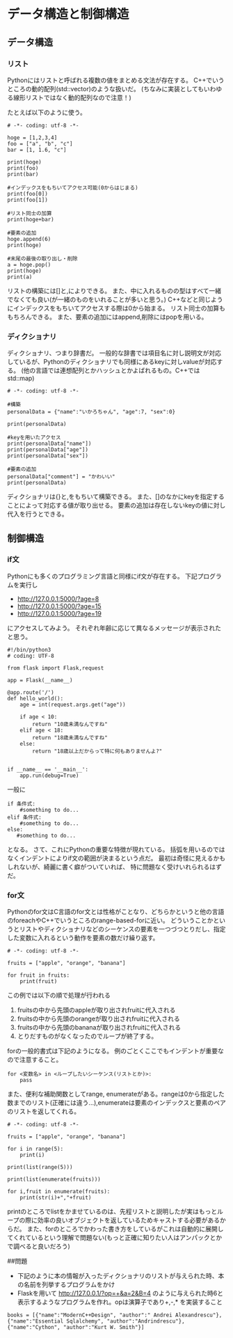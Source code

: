 # データ構造と制御構造

## データ構造

### リスト
Pythonにはリストと呼ばれる複数の値をまとめる文法が存在する。
C++でいうところの動的配列(std::vector)のような扱いだ。
(ちなみに実装としてもいわゆる線形リストではなく動的配列なので注意！)

たとえば以下のように使う。

```
# -*- coding: utf-8 -*-

hoge = [1,2,3,4]
foo = ["a", "b", "c"]
bar = [1, 1.6, "c"]

print(hoge)
print(foo)
print(bar)

#インデックスをもちいてアクセス可能(0からはじまる)
print(foo[0])
print(foo[1])

#リスト同士の加算
print(hoge+bar)

#要素の追加
hoge.append(6)
print(hoge)

#末尾の最後の取り出し・削除
a = hoge.pop()
print(hoge)
print(a)
```

リストの構築には[]と,によりできる。
また、中に入れるものの型はすべて一緒でなくても良い(が一緒のものをいれることが多いと思う。)
C++などと同じようにインデックスをもちいてアクセスする際は0から始まる。
リスト同士の加算ももちろんできる。
また、要素の追加にはappend,削除にはpopを用いる。

### ディクショナリ
ディクショナリ、つまり辞書だ。
一般的な辞書では項目名に対し説明文が対応しているが、Pythonのディクショナリでも同様にあるkeyに対しvalueが対応する。
(他の言語では連想配列とかハッシュとかよばれるもの。C++ではstd::map)

```
# -*- coding: utf-8 -*-

#構築
personalData = {"name":"いかろちゃん", "age":7, "sex":0}

print(personalData)

#keyを用いたアクセス
print(personalData["name"])
print(personalData["age"])
print(personalData["sex"])

#要素の追加
personalData["comment"] = "かわいい"
print(personalData)
```

ディクショナリは{}と,をもちいて構築できる。
また、[]のなかにkeyを指定することによって対応する値が取り出せる。
要素の追加は存在しないkeyの値に対し代入を行うとできる。

## 制御構造
### if文
Pythonにも多くのプログラミング言語と同様にif文が存在する。
下記プログラムを実行し

* http://127.0.0.1:5000/?age=8
* http://127.0.0.1:5000/?age=15
* http://127.0.0.1:5000/?age=19

にアクセスしてみよう。
それぞれ年齢に応じて異なるメッセージが表示されたと思う。

```
#!/bin/python3
# coding: UTF-8

from flask import Flask,request

app = Flask(__name__)

@app.route('/')
def hello_world():
    age = int(request.args.get("age"))

    if age < 10:
        return "10歳未満なんですね"
    elif age < 18:
        return "18歳未満なんですね"
    else:
        return "18歳以上だからって特に何もありませんよ?"


if __name__ == '__main__':
    app.run(debug=True)
```    

一般に

```
if 条件式:
    #something to do...
elif 条件式:
    #something to do...
else:
   #something to do...
```

となる。
さて、これにPythonの重要な特徴が現れている。
括弧を用いるのではなくインデントによりif文の範囲が決まるという点だ。
最初は奇怪に見えるかもしれないが、綺麗に書く癖がついていれば、
特に問題なく受けいれられるはずだ。

### for文
Pythonのfor文はC言語のfor文とは性格がことなり、どちらかというと他の言語のforeachやC++でいうところのrange-based-forに近い。
どういうことかというとリストやディクショナリなどのシーケンスの要素を一つづつとりだし、指定した変数に入れるという動作を要素の数だけ繰り返す。

```
# -*- coding: utf-8 -*-

fruits = ["apple", "orange", "banana"]

for fruit in fruits:
    print(fruit)
```

この例では以下の順で処理が行われる

1. fruitsの中から先頭のappleが取り出されfruitに代入される
2. fruitsの中から先頭のorangeが取り出されfruitに代入される
3. fruitsの中から先頭のbananaが取り出されfruitに代入される
4. とりだすものがなくなったのでループが終了する。

forの一般的書式は下記のようになる。
例のごとくここでもインデントが重要なので注意すること。

```
for <変数名> in <ループしたいシーケンス(リストとか)>:
    pass
```

また、便利な補助関数としてrange, enumerateがある。rangeは0から指定した数までのリスト(正確には違う...),enumerateは要素のインデックスと要素のペアのリストを返してくれる。

```
# -*- coding: utf-8 -*-

fruits = ["apple", "orange", "banana"]

for i in range(5):
    print(i)

print(list(range(5)))

print(list(enumerate(fruits)))

for i,fruit in enumerate(fruits):
    print(str(i)+","+fruit)
```

printのところでlistをかませているのは、先程リストと説明したが実はもっとループの際に効率の良いオブジェクトを返しているためキャストする必要があるからだ。
また、forのところでかわった書き方をしているがこれは自動的に展開してくれているという理解で問題ない(もっと正確に知りたい人はアンパックとかで調べると良いだろう)

##問題

* 下記のように本の情報が入ったディクショナリのリストが与えられた時、本の名前を列挙するプログラムをかけ
* Flaskを用いて http://127.0.0.1/?op=+&a=2&B=4 のように与えられた時6と表示するようなプログラムを作れ。opは演算子であり+,-,* を実装すること

```
books = [{"name":"ModernC++Design", "author":" Andrei Alexandrescu"},{"name":"Essential Sqlalchemy", "author":"Andrindrescu"},{"name":"Cython", "author":"Kurt W. Smith"}]

```
